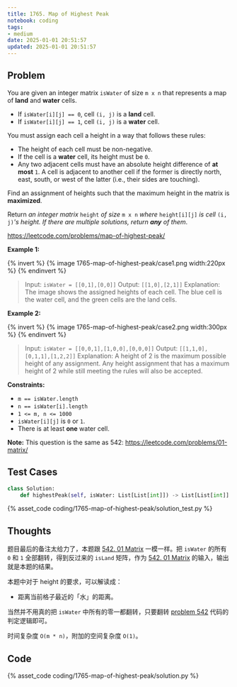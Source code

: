 ```yaml
---
title: 1765. Map of Highest Peak
notebook: coding
tags:
- medium
date: 2025-01-01 20:51:57
updated: 2025-01-01 20:51:57
---
```

## Problem

You are given an integer matrix `isWater` of size `m x n` that represents a map of **land** and **water** cells.

- If `isWater[i][j] == 0`, cell `(i, j)` is a **land** cell.
- If `isWater[i][j] == 1`, cell `(i, j)` is a **water** cell.

You must assign each cell a height in a way that follows these rules:

- The height of each cell must be non-negative.
- If the cell is a **water** cell, its height must be `0`.
- Any two adjacent cells must have an absolute height difference of **at most** `1`. A cell is adjacent to another cell if the former is directly north, east, south, or west of the latter (i.e., their sides are touching).

Find an assignment of heights such that the maximum height in the matrix is **maximized**.

Return _an integer matrix_ `height` _of size_ `m x n` _where_ `height[i][j]` _is cell_ `(i, j)`_'s height. If there are multiple solutions, return **any** of them_.

<https://leetcode.com/problems/map-of-highest-peak/>

**Example 1:**

{% invert %}
{% image 1765-map-of-highest-peak/case1.png width:220px %}
{% endinvert %}

> Input: `isWater = [[0,1],[0,0]]`
> Output: `[[1,0],[2,1]]`
> Explanation: The image shows the assigned heights of each cell.
> The blue cell is the water cell, and the green cells are the land cells.

**Example 2:**

{% invert %}
{% image 1765-map-of-highest-peak/case2.png width:300px %}
{% endinvert %}

> Input: `isWater = [[0,0,1],[1,0,0],[0,0,0]]`
> Output: `[[1,1,0],[0,1,1],[1,2,2]]`
> Explanation: A height of 2 is the maximum possible height of any assignment.
> Any height assignment that has a maximum height of 2 while still meeting the rules will also be accepted.

**Constraints:**

- `m == isWater.length`
- `n == isWater[i].length`
- `1 <= m, n <= 1000`
- `isWater[i][j]` is `0` or `1`.
- There is at least **one** water cell.

**Note:** This question is the same as 542: <https://leetcode.com/problems/01-matrix/>

## Test Cases

``` python
class Solution:
    def highestPeak(self, isWater: List[List[int]]) -> List[List[int]]:
```

{% asset_code coding/1765-map-of-highest-peak/solution_test.py %}

## Thoughts

题目最后的备注太给力了，本题跟 [542. 01 Matrix](542-01-matrix) 一模一样。把 `isWater` 的所有 `0` 和 `1` 全部翻转，得到反过来的 `isLand` 矩阵，作为 [542. 01 Matrix](542-01-matrix) 的输入，输出就是本题的结果。

本题中对于 height 的要求，可以解读成：

- 距离当前格子最近的「水」的距离。

当然并不用真的把 `isWater` 中所有的零一都翻转，只要翻转 [problem 542](542-01-matrix) 代码的判定逻辑即可。

时间复杂度 `O(m * n)`，附加的空间复杂度 `O(1)`。

## Code

{% asset_code coding/1765-map-of-highest-peak/solution.py %}
